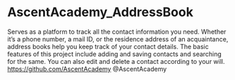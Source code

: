 # AscentAcademy_AddressBook
Serves as a platform to track all the contact information you need. Whether it’s a phone number, a mail ID, or the residence address of an acquaintance, address books help you keep track of your contact details. 
The basic features of this project include adding and saving contacts and searching for the same.
You can also edit and delete a contact according to your will.
https://github.com/AscentAcademy
@AscentAcademy

